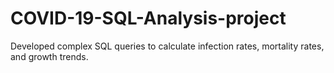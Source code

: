 # COVID-19-SQL-Analysis-project
 Developed complex SQL queries to calculate infection rates, mortality rates, and growth trends.
